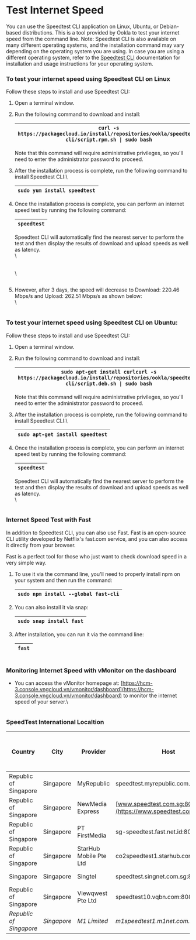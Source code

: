 # Test Internet Speed

You can use the Speedtest CLI application on Linux, Ubuntu, or Debian-based distributions. This is a tool provided by Ookla to test your internet speed from the command line. Note: Speedtest CLI is also available on many different operating systems, and the installation command may vary depending on the operating system you are using. In case you are using a different operating system, refer to the [Speedtest CLI](https://www.speedtest.net/apps/cli) documentation for installation and usage instructions for your operating system.

### To test your internet speed using Speedtest CLI on Linux <a href="#kiemtratocdointernet-kiemtratocdointernetbangspeedtestclitrenhedieuhanhlinux" id="kiemtratocdointernet-kiemtratocdointernetbangspeedtestclitrenhedieuhanhlinux"></a>

Follow these steps to install and use Speedtest CLI:

1. Open a terminal window.
2.  Run the following command to download and install:

    | `curl -s https://packagecloud.io/install/repositories/ookla/speedtest-cli/script.rpm.sh \| sudo bash` |
    | ----------------------------------------------------------------------------------------------------- |

    Note that this command will require administrative privileges, so you'll need to enter the administrator password to proceed.
3.  After the installation process is complete, run the following command to install Speedtest CLI:\


    | `sudo yum install speedtest` |
    | ---------------------------- |
4.  Once the installation process is complete, you can perform an internet speed test by running the following command:

    | `speedtest` |
    | ----------- |

    Speedtest CLI will automatically find the nearest server to perform the test and then display the results of download and upload speeds as well as latency.\
    \


    \
    \


    <figure><img src="https://docs.vngcloud.vn/download/attachments/63766895/image2023-8-9_13-9-55.png?version=1&#x26;modificationDate=1691561396000&#x26;api=v2" alt=""><figcaption></figcaption></figure>
5.  However, after 3 days, the speed will decrease to Download: 220.46 Mbps/s and Upload: 262.51 Mbps/s as shown below:\
    \


    <figure><img src="https://docs.vngcloud.vn/download/attachments/63766895/image2023-8-30_15-11-56.png?version=1&#x26;modificationDate=1693383117000&#x26;api=v2" alt=""><figcaption></figcaption></figure>

### To test your internet speed using Speedtest CLI on Ubuntu: <a href="#kiemtratocdointernet-kiemtratocdointernetbangspeedtestclitrenhedieuhanhunbutu" id="kiemtratocdointernet-kiemtratocdointernetbangspeedtestclitrenhedieuhanhunbutu"></a>

Follow these steps to install and use Speedtest CLI:

1. Open a terminal window.
2.  Run the following command to download and install:

    | `sudo apt-get install curlcurl -s https://packagecloud.io/install/repositories/ookla/speedtest-cli/script.deb.sh \| sudo bash` |
    | ------------------------------------------------------------------------------------------------------------------------------ |

    Note that this command will require administrative privileges, so you'll need to enter the administrator password to proceed.
3.  After the installation process is complete, run the following command to install Speedtest CLI:\


    | `sudo apt-get install speedtest` |
    | -------------------------------- |
4.  Once the installation process is complete, you can perform an internet speed test by running the following command:

    | `speedtest` |
    | ----------- |

    Speedtest CLI will automatically find the nearest server to perform the test and then display the results of download and upload speeds as well as latency.\
    \




    <figure><img src="https://docs.vngcloud.vn/download/attachments/63766895/image2023-8-4_14-38-16.png?version=1&#x26;modificationDate=1691134696000&#x26;api=v2" alt=""><figcaption></figcaption></figure>

### Internet Speed Test with Fast <a href="#kiemtratocdointernet-kiemtratocdointernetbangfast" id="kiemtratocdointernet-kiemtratocdointernetbangfast"></a>

In addition to Speedtest CLI, you can also use Fast. Fast is an open-source CLI utility developed by Netflix's fast.com service, and you can also access it directly from your browser.

Fast is a perfect tool for those who just want to check download speed in a very simple way.

1.  To use it via the command line, you'll need to properly install npm on your system and then run the command:

    | `sudo npm install --global fast-cli` |
    | ------------------------------------ |
2.  You can also install it via snap:

    | `sudo snap install fast` |
    | ------------------------ |
3.  After installation, you can run it via the command line:

    | `fast` |
    | ------ |



    <figure><img src="https://docs.vngcloud.vn/download/attachments/63766895/image2023-8-9_10-11-3.png?version=1&#x26;modificationDate=1691550664000&#x26;api=v2" alt=""><figcaption></figcaption></figure>

### Monitoring Internet Speed with vMonitor on the dashboard <a href="#kiemtratocdointernet-giamsattocdointernetbangvmonitortrenbangdieukhien" id="kiemtratocdointernet-giamsattocdointernetbangvmonitortrenbangdieukhien"></a>

* You can access the vMonitor homepage at: [https://hcm-3.console.vngcloud.vn/vmonitor/dashboard](https://hcm-3.console.vngcloud.vn/vmonitor/dashboard) to monitor the internet speed of your server.\


<figure><img src="https://docs.vngcloud.vn/download/attachments/63766895/image2023-8-14_15-24-20.png?version=1&#x26;modificationDate=1692001461000&#x26;api=v2" alt=""><figcaption></figcaption></figure>

### SpeedTest International Localtion

&#x20;

| Country                 | City        | Provider               | Host                                                           | ID     | CLI                 | Status updated 30-Oct-2024 |
| ----------------------- | ----------- | ---------------------- | -------------------------------------------------------------- | ------ | ------------------- | -------------------------- |
| Republic of Singapore   | Singapore   | MyRepublic             | speedtest.myrepublic.com.sg:8080                               | 5935   | speedtest -s 5935   | Activate                   |
| Republic of Singapore   | Singapore   | NewMedia Express       | [www.speedtest.com.sg:8080](https://www.speedtest.com.sg:8080) | 367    | speedtest -s 367    | Activate                   |
| Republic of Singapore   | Singapore   | PT FirstMedia          | sg-speedtest.fast.net.id:8080                                  | 7556   | speedtest -s 7556   | Activate                   |
| Republic of Singapore   | Singapore   | StarHub Mobile Pte Ltd | co2speedtest1.starhub.com:8080                                 | 4235   | speedtest -s 4235   | Activate                   |
| Singapore               | Singapore   | Singtel                | speedtest.singnet.com.sg:8080                                  | 13623  | speedtest -s 13623  | Activate                   |
| Republic of Singapore   | Singapore   | Viewqwest Pte Ltd      | speedtest10.vqbn.com:8080                                      | 2054   | speedtest -s 2054   | Activate                   |
| _Republic of Singapore_ | _Singapore_ | _M1 Limited_           | _m1speedtest1.m1net.com.sg:8080_                               | _7311_ | _speedtest -s 7311_ | _Activate_                 |

&#x20;

